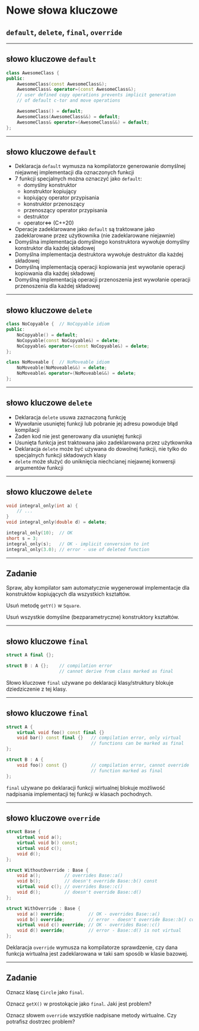 <!-- .slide: data-background="#111111" -->
# Nowe słowa kluczowe

## `default`, `delete`, `final`, `override`

___

## słowo kluczowe `default`

```cpp
class AwesomeClass {
public:
    AwesomeClass(const AwesomeClass&);
    AwesomeClass& operator=(const AwesomeClass&);
    // user defined copy operations prevents implicit generation
    // of default c-tor and move operations

    AwesomeClass() = default;
    AwesomeClass(AwesomeClass&&) = default;
    AwesomeClass& operator=(AwesomeClass&&) = default;
};
```

___
<!-- .slide: style="font-size: 0.9em" -->

## słowo kluczowe `default`

* <!-- .element: class="fragment fade-in" --> Deklaracja <code>default</code> wymusza na kompilatorze generowanie domyślnej niejawnej implementacji dla oznaczonych funkcji
* <!-- .element: class="fragment fade-in" --> 7 funkcji specjalnych można oznaczyć jako <code>default</code>:
  * domyślny konstruktor
  * konstruktor kopiujący
  * kopiujący operator przypisania
  * konstruktor przenoszący
  * przenoszący operator przypisania
  * destruktor
  * operator<=> (C++20)
* <!-- .element: class="fragment fade-in" --> Operacje zadeklarowane jako <code>default</code> są traktowane jako zadeklarowane przez użytkownika (nie zadeklarowane niejawnie)
* <!-- .element: class="fragment fade-in" --> Domyślna implementacja domyślnego konstruktora wywołuje domyślny konstruktor dla każdej składowej
* <!-- .element: class="fragment fade-in" --> Domyślna implementacja destruktora wywołuje destruktor dla każdej składowej
* <!-- .element: class="fragment fade-in" --> Domyślną implementacją operacji kopiowania jest wywołanie operacji kopiowania dla każdej składowej
* <!-- .element: class="fragment fade-in" --> Domyślną implementacją operacji przenoszenia jest wywołanie operacji przenoszenia dla każdej składowej

___

## słowo kluczowe `delete`

```cpp
class NoCopyable {  // NoCopyable idiom
public:
    NoCopyable() = default;
    NoCopyable(const NoCopyable&) = delete;
    NoCopyable& operator=(const NoCopyable&) = delete;
};

class NoMoveable {  // NoMoveable idiom
    NoMoveable(NoMoveable&&) = delete;
    NoMoveable& operator=(NoMoveable&&) = delete;
};
```

___

## słowo kluczowe `delete`

* <!-- .element: class="fragment fade-in" --> Deklaracja <code>delete</code> usuwa zaznaczoną funkcję
* <!-- .element: class="fragment fade-in" --> Wywołanie usuniętej funkcji lub pobranie jej adresu powoduje błąd kompilacji
* <!-- .element: class="fragment fade-in" --> Żaden kod nie jest generowany dla usuniętej funkcji
* <!-- .element: class="fragment fade-in" --> Usunięta funkcja jest traktowana jako zadeklarowana przez użytkownika
* <!-- .element: class="fragment fade-in" --> Deklaracja <code>delete</code> może być używana do dowolnej funkcji, nie tylko do specjalnych funkcji składowych klasy
* <!-- .element: class="fragment fade-in" --> <code>delete</code> może służyć do uniknięcia niechcianej niejawnej konwersji argumentów funkcji

___

## słowo kluczowe `delete`

```cpp
void integral_only(int a) {
    // ...
}
void integral_only(double d) = delete;

integral_only(10);  // OK
short s = 3;
integral_only(s);   // OK - implicit conversion to int
integral_only(3.0); // error - use of deleted function
```

___

## Zadanie

Spraw, aby kompilator sam automatycznie wygenerował implementacje dla konstruktów kopiujących dla wszystkich kształtów.

Usuń metodę `getY()` w `Square`.

Usuń wszystkie domyślne (bezparametryczne) konstruktory kształtów.

___

## słowo kluczowe `final`

```cpp
struct A final {};

struct B : A {};    // compilation error
                    // cannot derive from class marked as final
```

Słowo kluczowe `final` używane po deklaracji klasy/struktury blokuje dziedziczenie z tej klasy.
<!-- .element: class="fragment fade-in" -->

___

## słowo kluczowe `final`

```cpp
struct A {
    virtual void foo() const final {}
    void bar() const final {}   // compilation error, only virtual
                                // functions can be marked as final
};

struct B : A {
    void foo() const {}         // compilation error, cannot override
                                // function marked as final
};
```

`final` używane po deklaracji funkcji wirtualnej blokuje możliwość nadpisania implementacji tej funkcji w klasach pochodnych.
<!-- .element: class="fragment fade-in" -->

___
<!-- .slide: style="font-size: 0.8em" -->

## słowo kluczowe `override`

```cpp
struct Base {
    virtual void a();
    virtual void b() const;
    virtual void c();
    void d();
};
```

```cpp
struct WithoutOverride : Base {
    void a();         // overrides Base::a()
    void b();         // doesn't override Base::b() const
    virtual void c(); // overrides Base::c()
    void d();         // doesn't override Base::d()
};
```
<!-- .element: class="fragment fade-in" -->

```cpp
struct WithOverride : Base {
    void a() override;         // OK - overrides Base::a()
    void b() override;         // error - doesn't override Base::b() const
    virtual void c() override; // OK - overrides Base::c()
    void d() override;         // error - Base::d() is not virtual
};
```
<!-- .element: class="fragment fade-in" -->

Deklaracja <code>override</code> wymusza na kompilatorze sprawdzenie, czy dana funkcja wirtualna jest zadeklarowana w taki sam sposób w klasie bazowej.
<!-- .element: class="fragment fade-in" -->

___

## Zadanie

Oznacz klasę `Circle` jako `final`.

Oznacz `getX()` w prostokącie jako `final`. Jaki jest problem?

Oznacz słowem `override` wszystkie nadpisane metody wirtualne. Czy potrafisz dostrzec problem?
